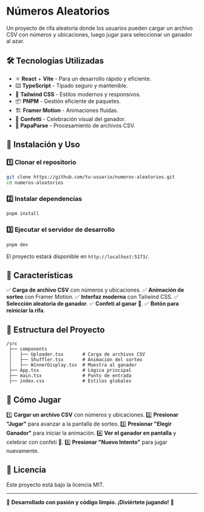 # Números Aleatorios

Un proyecto de rifa aleatoria donde los usuarios pueden cargar un archivo CSV con números y ubicaciones, luego jugar para seleccionar un ganador al azar.

## 🛠️ Tecnologías Utilizadas

- ⚛️ **React** + **Vite** - Para un desarrollo rápido y eficiente.
- ⌨️ **TypeScript** - Tipado seguro y mantenible.
- 🎨 **Tailwind CSS** - Estilos modernos y responsivos.
- 📦 **PNPM** - Gestión eficiente de paquetes.
- 🏗️ **Framer Motion** - Animaciones fluidas.
- 🎊 **Confetti** - Celebración visual del ganador.
- 📂 **PapaParse** - Procesamiento de archivos CSV.

## 🚀 Instalación y Uso

### 1️⃣ Clonar el repositorio

```sh
git clone https://github.com/tu-usuario/numeros-aleatorios.git
cd numeros-aleatorios
```

### 2️⃣ Instalar dependencias

```sh
pnpm install
```

### 3️⃣ Ejecutar el servidor de desarrollo

```sh
pnpm dev
```

El proyecto estará disponible en `http://localhost:5173/`.

## 📌 Características

✅ **Carga de archivo CSV** con números y ubicaciones.
✅ **Animación de sorteo** con Framer Motion.
✅ **Interfaz moderna** con Tailwind CSS.
✅ **Selección aleatoria de ganador**.
✅ **Confeti al ganar** 🎊.
✅ **Botón para reiniciar la rifa**.

## 📂 Estructura del Proyecto

```
/src
 ├── components
 │   ├── Uploader.tsx       # Carga de archivos CSV
 │   ├── Shuffler.tsx       # Animación del sorteo
 │   ├── WinnerDisplay.tsx  # Muestra al ganador
 ├── App.tsx                # Lógica principal
 ├── main.tsx               # Punto de entrada
 ├── index.css              # Estilos globales
```

## 🎯 Cómo Jugar

1️⃣ **Cargar un archivo CSV** con números y ubicaciones.
2️⃣ **Presionar "Jugar"** para avanzar a la pantalla de sorteo.
3️⃣ **Presionar "Elegir Ganador"** para iniciar la animación.
4️⃣ **Ver el ganador en pantalla** y celebrar con confeti 🎉.
5️⃣ **Presionar "Nuevo Intento"** para jugar nuevamente.

## 📜 Licencia

Este proyecto está bajo la licencia MIT.

---

🚀 **Desarrollado con pasión y código limpio. ¡Diviértete jugando!** 🎲
